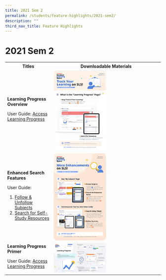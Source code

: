 ```yaml
---
title: 2021 Sem 2
permalink: /students/feature-highlights/2021-sem2/
description: ""
third_nav_title: Feature Highlights
---
```

<style>
  img {
    border-radius: 5%;
  }
</style>

<h1 id="r16-posters">2021 Sem 2</h1>

<table>
  <tbody><tr>
    <th style="text-align: center;">Titles</th>
    <th style="text-align: center;">Downloadable Materials</th>
  </tr>
  <tr>
    <td style="text-align: left;">
      <strong>Learning Progress Overview</strong>
      <p>User Guide: <a target="_blank" href="/student-user-guide/track-progress/access-learning-progress/">Access Learning Progress</a></p>
    </td>
    <td>
      <a target="_blank" href="/files/Marcomms/Feature%20Highlights/R16%20(1%20of%202)%20Students_Learning%20Progress.pdf">
        <img style="width: 50%;" alt="Learning Progress Overview" src="/images/1Student/Marcomms/R16%20(1_2)%20Students_Learning%20Progress.png">
      </a>
    </td>
  </tr>
  <tr>
    <td style="text-align: left;">
      <strong>Enhanced Search Features</strong>
      <p>User Guide:</p>
      <ol>
        <li><a target="_blank" href="/student-user-guide/organise/follow-and-unfollow-subjects/">Follow &amp; Unfollow Subjects</a></li>
        <li><a target="_blank" href="/student-user-guide/discover/search-for-self-study-resources/">Search for Self-Study Resources</a></li>
      </ol>
    </td>
    <td>
      <a target="_blank" href="/files/Marcomms/Feature%20Highlights/R16%20(2%20of%202)%20Students_Enhanced%20Search%20Features.pdf">
			<img style="width: 50%;" alt="Enhanced Search Features" src="/images/1Student/Marcomms/R16%20(2_2)%20Students_Enhanced%20Search%20Features.png">
      </a>
    </td>
  </tr>
  <tr>
    <td style="text-align: left;">
      <strong>Learning Progress Primer</strong>
      <p>User Guide: <a target="_blank" href="/student-user-guide/track-progress/access-learning-progress/">Access Learning Progress</a></p>
    </td>
    <td>
      <a target="_blank" href="/files/Marcomms/Feature%20Highlights/R16%20Learning%20Progress%20Student%20(Student%20Primer).pdf">
        <img style="width: 50%;" alt="Learning Progress Primer" src="/images/1Student/Marcomms/R16%20Learning%20Progress%20Student%20(Student%20Primer).png">
      </a>
    </td>
  </tr>
</tbody></table>